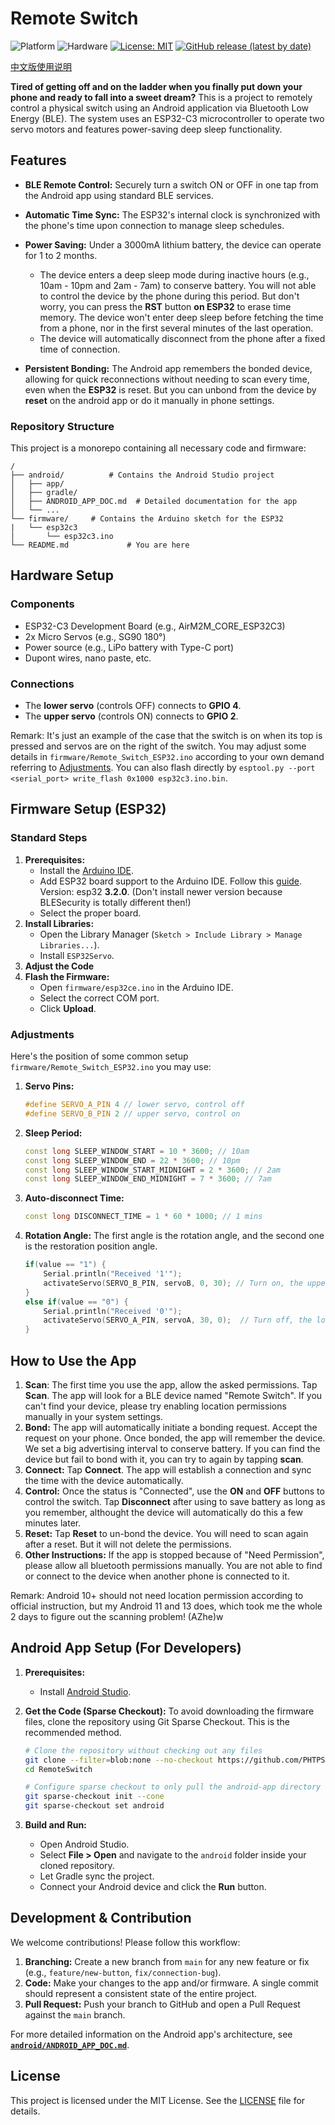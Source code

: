 # Remote Switch

![Platform](https://img.shields.io/badge/Platform-Android-brightgreen)
![Hardware](https://img.shields.io/badge/Hardware-ESP32--C3-orange)
[![License: MIT](https://img.shields.io/badge/License-MIT-blue.svg)](https://opensource.org/licenses/MIT)
[![GitHub release (latest by date)](https://img.shields.io/github/v/release/PHTPSN/RemoteSwitch)](https://github.com/PHTPSN/RemoteSwitch/releases)

[中文版使用说明](中文版使用说明.md)

**Tired of getting off and on the ladder when you finally put down your phone and ready to fall into a sweet dream?** This is a project to remotely control a physical switch using an Android application via Bluetooth Low Energy (BLE). The system uses an ESP32-C3 microcontroller to operate two servo motors and features power-saving deep sleep functionality.

## Features

- **BLE Remote Control:** Securely turn a switch ON or OFF in one tap from the Android app using standard BLE services.
- **Automatic Time Sync:** The ESP32's internal clock is synchronized with the phone's time upon connection to manage sleep schedules.
- **Power Saving:** Under a 3000mA lithium battery, the device can operate for 1 to 2 months.
  - The device enters a deep sleep mode during inactive hours (e.g., 10am - 10pm and 2am - 7am) to conserve battery. You will not able to control the device by the phone during this period. But don't worry, you can press the **RST** button **on ESP32** to erase time memory. The device won't enter deep sleep before fetching the time from a phone, nor in the first several minutes of the last operation.
  - The device will automatically disconnect from the phone after a fixed time of connection.

- **Persistent Bonding:** The Android app remembers the bonded device, allowing for quick reconnections without needing to scan every time, even when the **ESP32** is reset. But you can unbond from the device by **reset** on the android app or do it manually in phone settings.

### Repository Structure

This project is a monorepo containing all necessary code and firmware:

```tree
/
├── android/          # Contains the Android Studio project
│   ├── app/
│   ├── gradle/
│   ├── ANDROID_APP_DOC.md  # Detailed documentation for the app
│   └── ...
└── firmware/     # Contains the Arduino sketch for the ESP32
|   └── esp32c3
│       └── esp32c3.ino
└── README.md             # You are here
```

## Hardware Setup

### Components

- ESP32-C3 Development Board (e.g., AirM2M_CORE_ESP32C3)
- 2x Micro Servos (e.g., SG90 180&deg;)
- Power source (e.g., LiPo battery with Type-C port)
- Dupont wires, nano paste, etc.

### Connections

- The **lower servo** (controls OFF) connects to **GPIO 4**.
- The **upper servo** (controls ON) connects to **GPIO 2**.

Remark: It's just an example of the case that the switch is on when its top is pressed and servos are on the right of the switch. You may adjust some details in `firmware/Remote_Switch_ESP32.ino` according to your own demand referring to [Adjustments](#adjustments). You can also flash directly by
`
esptool.py --port <serial_port> write_flash 0x1000 esp32c3.ino.bin
`.

## Firmware Setup (ESP32)

### Standard Steps

1. **Prerequisites:**
    - Install the [Arduino IDE](https://www.arduino.cc/en/software).
    - Add ESP32 board support to the Arduino IDE. Follow this [guide](https://docs.espressif.com/projects/arduino-esp32/en/latest/installing.html). Version: esp32 **3.2.0**. (Don't install newer version because BLESecurity is totally different then!)
    - Select the proper board.
2. **Install Libraries:**
    - Open the Library Manager (`Sketch > Include Library > Manage Libraries...`).
    - Install `ESP32Servo`.
3. **Adjust the Code**
4. **Flash the Firmware:**
    - Open `firmware/esp32ce.ino` in the Arduino IDE.
    - Select the correct COM port.
    - Click **Upload**.

### Adjustments

Here's the position of some common setup `firmware/Remote_Switch_ESP32.ino` you may use:

1. **Servo Pins:**

    ```cpp
    #define SERVO_A_PIN 4 // lower servo, control off
    #define SERVO_B_PIN 2 // upper servo, control on
    ```

1. **Sleep Period:**

    ```cpp
    const long SLEEP_WINDOW_START = 10 * 3600; // 10am
    const long SLEEP_WINDOW_END = 22 * 3600; // 10pm
    const long SLEEP_WINDOW_START_MIDNIGHT = 2 * 3600; // 2am
    const long SLEEP_WINDOW_END_MIDNIGHT = 7 * 3600; // 7am
    ```

1. **Auto-disconnect Time:**

    ```cpp
    const long DISCONNECT_TIME = 1 * 60 * 1000; // 1 mins
    ```

1. **Rotation Angle:** The first angle is the rotation angle, and the second one is the restoration position angle.

    ```cpp
    if(value == "1") {
        Serial.println("Received '1'");
        activateServo(SERVO_B_PIN, servoB, 0, 30); // Turn on, the upper servo rotate 30°
    } 
    else if(value == "0") {
        Serial.println("Received '0'");
        activateServo(SERVO_A_PIN, servoA, 30, 0);  // Turn off, the lower servo rotate 30°
    }
    ```

## How to Use the App

1. **Scan**: The first time you use the app, allow the asked permissions. Tap **Scan**. The app will look for a BLE device named "Remote Switch". If you can't find your device, please try enabling location permissions manually in your system settings.
1. **Bond:** The app will automatically initiate a bonding request. Accept the request on your phone. Once bonded, the app will remember the device. We set a big advertising interval to conserve battery. If you can find the device but fail to bond with it, you can try to again by tapping **scan**.
1. **Connect:** Tap **Connect**. The app will establish a connection and sync the time with the device automatically.
1. **Control:** Once the status is "Connected", use the **ON** and **OFF** buttons to control the switch. Tap **Disconnect** after using to save battery as long as you remember, althought the device will automatically do this a few minutes later.
1. **Reset:** Tap **Reset** to un-bond the device. You will need to scan again after a reset. But it will not delete the permissions.
1. **Other Instructions:** If the app is stopped because of "Need Permission", please allow all bluetooth permissions manually. You are not able to find or connect to the device when another phone is connected to it.

Remark: Android 10+ should not need location permission according to official instruction, but my Android 11 and 13 does, which took me the whole 2 days to figure out the scanning problem! (AZhe)w

## Android App Setup (For Developers)

1. **Prerequisites:**
    - Install [Android Studio](https://developer.android.com/studio).

1. **Get the Code (Sparse Checkout):**
    To avoid downloading the firmware files, clone the repository using Git Sparse Checkout. This is the recommended method.

    ```bash
    # Clone the repository without checking out any files
    git clone --filter=blob:none --no-checkout https://github.com/PHTPSN/RemoteSwitch.git
    cd RemoteSwitch

    # Configure sparse checkout to only pull the android-app directory
    git sparse-checkout init --cone
    git sparse-checkout set android
    ```

1. **Build and Run:**
    - Open Android Studio.
    - Select **File > Open** and navigate to the `android` folder inside your cloned repository.
    - Let Gradle sync the project.
    - Connect your Android device and click the **Run** button.

## Development & Contribution

We welcome contributions! Please follow this workflow:

1. **Branching:** Create a new branch from `main` for any new feature or fix (e.g., `feature/new-button`, `fix/connection-bug`).
1. **Code:** Make your changes to the app and/or firmware. A single commit should represent a consistent state of the entire project.
1. **Pull Request:** Push your branch to GitHub and open a Pull Request against the `main` branch.

For more detailed information on the Android app's architecture, see [**`android/ANDROID_APP_DOC.md`**](./android/ANDROID_APP_DOC.md).

## License

This project is licensed under the MIT License. See the [LICENSE](LICENSE) file for details.
